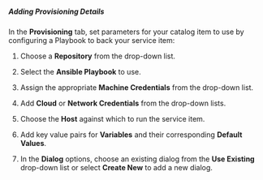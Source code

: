 ##### Adding Provisioning Details

In the **Provisioning** tab, set parameters for your catalog item to use
by configuring a Playbook to back your service item:

1.  Choose a **Repository** from the drop-down list.

2.  Select the **Ansible Playbook** to use.

3.  Assign the appropriate **Machine Credentials** from the drop-down
    list.

4.  Add **Cloud** or **Network Credentials** from the drop-down lists.

5.  Choose the **Host** against which to run the service item.

6.  Add key value pairs for **Variables** and their corresponding
    **Default Values**.

7.  In the **Dialog** options, choose an existing dialog from the **Use
    Existing** drop-down list or select **Create New** to add a new
    dialog.
